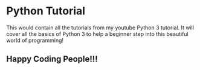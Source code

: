 # Python Tutorial
This would contain all the tutorials from my youtube Python 3 tutorial. It will cover all the basics of Python 3 to help a beginner step into this beautiful world of programming!

## Happy Coding People!!!
